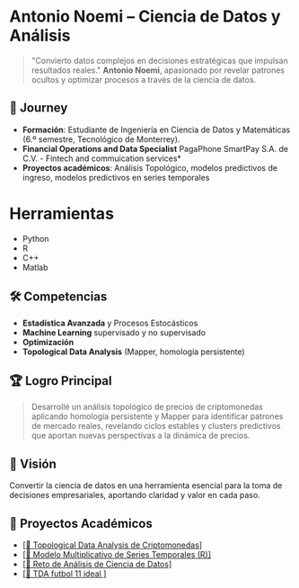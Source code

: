 # Antonio Noemi – Ciencia de Datos y Análisis


> "Convierto datos complejos en decisiones estratégicas que impulsan resultados reales."
> **Antonio Noemi**, apasionado por revelar patrones ocultos y optimizar procesos a través de la ciencia de datos.

## 🚀 Journey

* **Formación**: Estudiante de Ingeniería en Ciencia de Datos y Matemáticas (6.º semestre, Tecnológico de Monterrey).
* **Financial Operations and Data Specialist** PagaPhone SmartPay S.A. de C.V. - Fintech and commuication services*
* **Proyectos académicos**: Análisis Topológico, modelos predictivos de ingreso, modelos predictivos en series temporales

# Herramientas
* Python
* R
* C++
* Matlab

## 🛠 Competencias

* **Estadística Avanzada** y Procesos Estocásticos
* **Machine Learning** supervisado y no supervisado
* **Optimización**
* **Topological Data Analysis** (Mapper, homología persistente)


## 🏆 Logro Principal

> Desarrollé un análisis topológico de precios de criptomonedas aplicando homología persistente y Mapper para identificar patrones de mercado reales, revelando ciclos estables y clusters predictivos que aportan nuevas perspectivas a la dinámica de precios.

## 🔭 Visión

Convertir la ciencia de datos en una herramienta esencial para la toma de decisiones empresariales, aportando claridad y valor en cada paso.

## 📂 Proyectos Académicos

* [[🔗 Topological Data Analysis de Criptomonedas]](https://github.com/a01026100/TDA-criptomonedas)
* [[🔗 Modelo Multiplicativo de Series Temporales (R)]](https://github.com/a01026100/Multivariados---Calidad-del-aire/blob/main/README.md)
* [[🔗 Reto de Análisis de Ciencia de Datos]](https://github.com/a01026100/Modelo-de-clasificaci-n)
* [[🔗 TDA futbol 11 ideal ]](https://github.com/a01026100/TDA-11-ideal)

